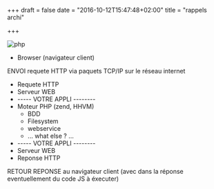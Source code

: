 +++
draft = false
date = "2016-10-12T15:47:48+02:00"
title = "rappels archi"

+++

![php](/img/nginxphpfcgi.png)

* Browser (navigateur client)

ENVOI requete HTTP via paquets TCP/IP sur le réseau internet

* Requete HTTP
* Serveur WEB
* ----- VOTRE APPLI --------
* Moteur PHP (zend, HHVM)
  * BDD
  * Filesystem
  * webservice
  * ... what else ? ...
* ----- VOTRE APPLI --------
* Serveur WEB
* Reponse HTTP

RETOUR REPONSE au navigateur client (avec dans la réponse eventuellement du code JS à éxecuter)
